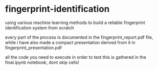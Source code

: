 # fingerprint-identification
using various machine learning methods to build a reliable fingerprint identification system from scratch

every part of the process is documented in the fingerprint_report.pdf file, while i have also made a compact presentation derived from it in fingerprint_presentation.pdf

all the code you need to execute in order to test this is gathered in the final.ipynb notebook, dont skip cells!
